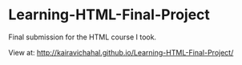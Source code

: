 Learning-HTML-Final-Project
===========================

Final submission for the HTML course I took.

View at: http://kairavichahal.github.io/Learning-HTML-Final-Project/
